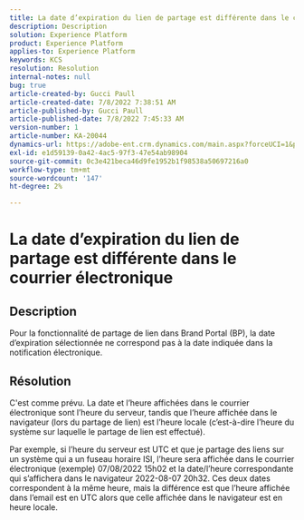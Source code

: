 ```yaml
---
title: La date d’expiration du lien de partage est différente dans le courrier électronique
description: Description
solution: Experience Platform
product: Experience Platform
applies-to: Experience Platform
keywords: KCS
resolution: Resolution
internal-notes: null
bug: true
article-created-by: Gucci Paull
article-created-date: 7/8/2022 7:38:51 AM
article-published-by: Gucci Paull
article-published-date: 7/8/2022 7:45:33 AM
version-number: 1
article-number: KA-20044
dynamics-url: https://adobe-ent.crm.dynamics.com/main.aspx?forceUCI=1&pagetype=entityrecord&etn=knowledgearticle&id=6e8f58fd-90fe-ec11-82e5-000d3a5a373a
exl-id: e1d59139-0a42-4ac5-97f3-47e54ab98904
source-git-commit: 0c3e421beca46d9fe1952b1f98538a50697216a0
workflow-type: tm+mt
source-wordcount: '147'
ht-degree: 2%

---
```


# La date d’expiration du lien de partage est différente dans le courrier électronique

## Description

Pour la fonctionnalité de partage de lien dans Brand Portal (BP), la date d’expiration sélectionnée ne correspond pas à la date indiquée dans la notification électronique.

## Résolution

C&#39;est comme prévu. La date et l’heure affichées dans le courrier électronique sont l’heure du serveur, tandis que l’heure affichée dans le navigateur (lors du partage de lien) est l’heure locale (c’est-à-dire l’heure du système sur laquelle le partage de lien est effectué).

Par exemple, si l’heure du serveur est UTC et que je partage des liens sur un système qui a un fuseau horaire ISI, l’heure sera affichée dans le courrier électronique (exemple) 07/08/2022 15h02 et la date/l’heure correspondante qui s’affichera dans le navigateur 2022-08-07 20h32. Ces deux dates correspondent à la même heure, mais la différence est que l’heure affichée dans l’email est en UTC alors que celle affichée dans le navigateur est en heure locale.
